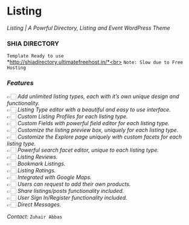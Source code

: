 # Listing
*Listing | A Powrful Directory, Listing and Event WordPress Theme*

### SHIA DIRECTORY
`Template Ready to use`<br>
*http://shiadirectory.ultimatefreehost.in/*<br>
`Note: Slow due to Free Hosting`


### *Features*
👉🏻 _Add unlimited listing types, each with it’s own unique design and functionality._ <br>
👉🏻 _Listing Type editor with a beautiful and easy to use interface._ <br>
👉🏻 _Custom Listing Profiles for each listing type._<br>
👉🏻 _Custom Fields with powerful field editor for each listing type._<br>
👉🏻 _Customize the listing preview box, uniquely for each listing type._<br>
👉🏻 _Customize the Explore page uniquely with custom facets for each listing type._<br>
👉🏻 _Powerful search facet editor, unique to each listing type._<br>
👉🏻 _Listing Reviews._<br>
👉🏻 _Bookmark Listings._<br>
👉🏻 _Listing Ratings._<br>
👉🏻 _Integrated with Google Maps._<br>
👉🏻 _Users can request to add their own products._<br>
👉🏻 _Share listings/posts functionality included._<br>
👉🏻 _User Sign In/Register functionality included._<br>
👉🏻 _Direct Messages._<br>

*Contact:* `Zuhair Abbas`
